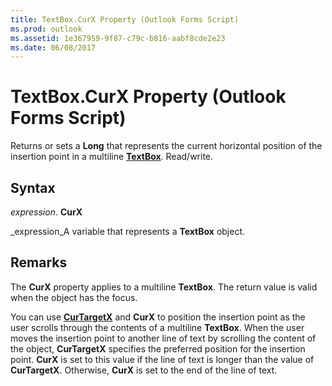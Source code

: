 ```yaml
---
title: TextBox.CurX Property (Outlook Forms Script)
ms.prod: outlook
ms.assetid: 1e367959-9f87-c79c-b816-aabf8cde2e23
ms.date: 06/08/2017
---
```



# TextBox.CurX Property (Outlook Forms Script)

Returns or sets a **Long** that represents the current horizontal position of the insertion point in a multiline **[TextBox](textbox-object-outlook-forms-script.md)**. Read/write.


## Syntax

 _expression_. **CurX**

 _expression_A variable that represents a **TextBox** object.


## Remarks

The **CurX** property applies to a multiline **TextBox**. The return value is valid when the object has the focus.

You can use **[CurTargetX](textbox-curtargetx-property-outlook-forms-script.md)** and **CurX** to position the insertion point as the user scrolls through the contents of a multiline **TextBox**. When the user moves the insertion point to another line of text by scrolling the content of the object, **CurTargetX** specifies the preferred position for the insertion point. **CurX** is set to this value if the line of text is longer than the value of **CurTargetX**. Otherwise, **CurX** is set to the end of the line of text.


